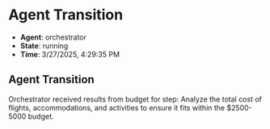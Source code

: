 # Agent Transition

- **Agent**: orchestrator
- **State**: running
- **Time**: 3/27/2025, 4:29:35 PM

## Agent Transition

Orchestrator received results from budget for step: Analyze the total cost of flights, accommodations, and activities to ensure it fits within the $2500-5000 budget.

